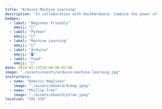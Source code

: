 ```yaml
---
title: "Arduino Machine Learning"
description: "In collaboration with HackHardware: Combine the power of hardware and software to create a machine learning model that interacts with the physical world! We will be providing Arduino TinyML for this workshop."
badges:
  - label: "Beginner Friendly"
    emoji: "👶"
  - label: "Python"
    emoji: "🐍"
  - label: "Machine Learning"
    emoji: "🤖"
  - label: "Arduino"
    emoji: "🖥️"
  - label: "Food"
    emoji: "🍕"
date: 2024-02-23T20:00:00-03:00
image: "./assets/events/arduino-machine-learning.jpg"
instructors:
  - name: "Dominic Maglione"
    image: "./assets/eboard/dcmag.jpeg"
  - name: "Phillip Tran"
    image: "./assets/eboard/ptran.jpeg"
location: "CDS 220"
---
```


